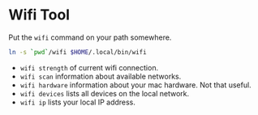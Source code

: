 # Wifi Tool

Put the `wifi` command on your path somewhere.

```sh
ln -s `pwd`/wifi $HOME/.local/bin/wifi
```

- `wifi strength` of current wifi connection.
- `wifi scan` information about available networks.
- `wifi hardware` information about your mac hardware. Not that useful.
- `wifi devices` lists all devices on the local network.
- `wifi ip` lists your local IP address.
